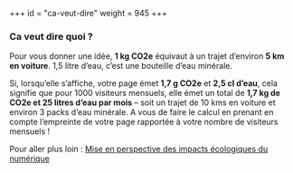 +++
id = "ca-veut-dire"
weight = 945
+++

### Ca veut dire quoi ?

Pour vous donner une idée, **1 kg CO2e** équivaut à un trajet d’environ **5 km en voiture**. 1,5 litre d’eau, c’est une
bouteille d’eau minérale.

Si, lorsqu’elle s’affiche, votre page émet **1,7 g CO2e** et **2,5 cl d’eau**, cela signifie que pour 1000 visiteurs
mensuels, elle émet un total de **1,7 kg de CO2e et 25 litres d’eau par mois** – soit un trajet de 10 kms en voiture et
environ 3 packs d’eau minérale. A vous de faire le calcul en prenant en compte l’empreinte de votre page rapportée à
votre nombre de visiteurs mensuels !

Pour aller plus loin :
[Mise en perspective des impacts écologiques du numérique](http://raphael-lemaire.com/2019/11/02/mise-en-perspective-impacts-numerique/)
